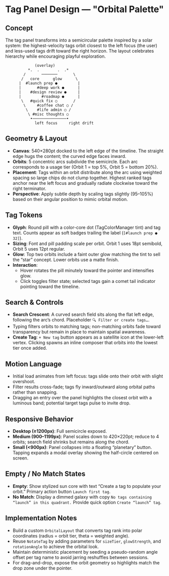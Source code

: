 # Tag Panel Design — "Orbital Palette"

## Concept
The tag panel transforms into a semicircular palette inspired by a solar system: the highest-velocity tags orbit closest to the left focus (the user) and less-used tags drift toward the right horizon. The layout celebrates hierarchy while encouraging playful exploration.

```
             (overlay)                    
          *.  .        .  .*              
        /       ───────       \           
       /   core      glow      \          
      |  #launch prep ●         |         
      |       #deep work ●      |         
      |    #design review ●     |         
      |         #roadmap ●      |         
       \   #quick fix ○       /          
        \     #coffee chat ○ /           
         \    #life admin ○ /            
          \ #misc thoughts ○             
           •───────────────•             
             left focus     right drift  
```

## Geometry & Layout
- **Canvas**: 540×280pt docked to the left edge of the timeline. The straight edge hugs the content; the curved edge faces inward.
- **Orbits**: 5 concentric arcs subdivide the semicircle. Each arc corresponds to a usage tier (Orbit 1 = top 5%, Orbit 5 = bottom 20%).
- **Placement**: Tags within an orbit distribute along the arc using weighted spacing so large chips do not clump together. Highest ranked tags anchor near the left focus and gradually radiate clockwise toward the right terminator.
- **Perspective**: Apply subtle depth by scaling tags slightly (95–105%) based on their angular position to mimic orbital motion.

## Tag Tokens
- **Glyph**: Round pill with a color-core dot (TagColorManager tint) and tag text. Counts appear as soft badges trailing the label (`[#launch prep ● 32]`).
- **Sizing**: Font and pill padding scale per orbit. Orbit 1 uses 18pt semibold, Orbit 5 uses 12pt regular.
- **Glow**: Top two orbits include a faint outer glow matching the tint to sell the “star” concept. Lower orbits use a matte finish.
- **Interaction**:
  - Hover rotates the pill minutely toward the pointer and intensifies glow.
  - Click toggles filter state; selected tags gain a comet tail indicator pointing toward the timeline.

## Search & Controls
- **Search Crescent**: A curved search field sits along the flat left edge, following the arc’s chord. Placeholder `🔍 Filter or create tags…`.
- Typing filters orbits to matching tags; non-matching orbits fade toward transparency but remain in place to maintain spatial awareness.
- **Create Tag**: `+ New tag` button appears as a satellite icon at the lower-left vertex. Clicking spawns an inline composer that orbits into the lowest tier once added.

## Motion Language
- Initial load animates from left focus: tags slide onto their orbit with slight overshoot.
- Filter results cross-fade; tags fly inward/outward along orbital paths rather than snapping.
- Dragging an entry over the panel highlights the closest orbit with a luminous band; potential target tags pulse to invite drop.

## Responsive Behavior
- **Desktop (≥1200px)**: Full semicircle exposed.
- **Medium (900–1199px)**: Panel scales down to 420×220pt; reduce to 4 orbits; search field shrinks but remains along the chord.
- **Small (<900px)**: Panel collapses into a floating “planetary” button. Tapping expands a modal overlay showing the half-circle centered on screen.

## Empty / No Match States
- **Empty**: Show stylized sun core with text “Create a tag to populate your orbit.” Primary action button `Launch first tag`.
- **No Match**: Display a dimmed galaxy with copy `No tags containing “launch” in this quadrant.` Provide quick option `Create “launch” tag`.

## Implementation Notes
- Build a custom `OrbitalLayout` that converts tag rank into polar coordinates (radius = orbit tier, theta = weighted angle).
- Reuse `NotateTag` by adding parameters for `sizeTier`, `glowStrength`, and `rotationAngle` to achieve the orbital look.
- Maintain deterministic placement by seeding a pseudo-random angle offset per tag name to avoid jarring reshuffles between sessions.
- For drag-and-drop, expose the orbit geometry so highlights match the drop zone under the pointer.
